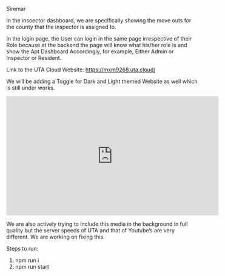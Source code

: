 <!-- /* // Manasa Mohan kumar (1001869268)
// K S Pavan Krishna (1001935714)
// Nishank Girish Gujar (1001861756) */ -->


Siremar


In the insoector dashboard, we are specifically showing the move outs for the county that the inspector is assigned to.

In the login page, the User can login in the same page irrespective of their Role because at the backend the page will know what his/her role is and show the Apt Dashboard Accordingly, for example, Either Admin or Inspector or Resident.

Link to the UTA Cloud Website:
https://mxm9268.uta.cloud/

We will be adding a Toggle for Dark and Light themed Website as well which is still under works.

<iframe width="560" height="315" src="https://www.youtube-nocookie.com/embed/Hyc9tdbSGi4?controls=0&amp;start=11" title="YouTube video player" frameborder="0" allow="accelerometer; autoplay; clipboard-write; encrypted-media; gyroscope; picture-in-picture" allowfullscreen></iframe>

We are also actively trying to include this media in the background in full quality but the server speeds of UTA and that of Youtube’s are very different.
We are working on fixing this.



Steps to run:
1. npm run i
2. npm run start


